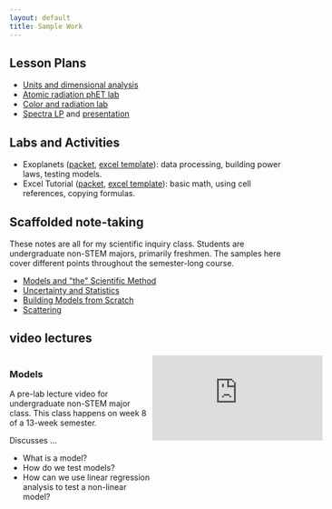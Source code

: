 ```yaml
---
layout: default
title: Sample Work
---
```


## Lesson Plans

- <a href="assets/files/unitsLP.pdf">Units and dimensional analysis</a>
- <a href="assets/files/radiationLP.pdf">Atomic radiation phET lab</a>
- <a href="assets/files/fireLP.pdf">Color and radiation lab</a>
- <a href="assets/files/spectraLP.pdf">Spectra LP</a> and <a href="assets/files/spectraPPT.pdf">presentation</a>

## Labs and Activities
- Exoplanets ([packet](/assets/files/10-5_Exoplanets.pdf), [excel template](/assets/files/10-5_Data.xlsx)): data processing, building power laws, testing models.
- Excel Tutorial ([packet](/assets/files/excelTutorial.pdf), [excel template](/assets/files/excelTutorial.xlsx)): basic math, using cell references, copying formulas.

## Scaffolded note-taking
These notes are all for my scientific inquiry class. Students are undergraduate non-STEM majors, primarily freshmen. The samples here cover different points throughout the semester-long course.
- [Models and "the" Scientific Method](/assets/files/guidedNotes_ch1.pdf)
- [Uncertainty and Statistics](/assets/files/guidedNotes_ch5.pdf)
- [Building Models from Scratch](/assets/files/guidedNotes_ch10.pdf)
- [Scattering](/assets/files/guidedNotes_ch13.pdf)

## video lectures
<div style="width:50%; float:left;">
<h3>Models</h3>
A pre-lab lecture video for undergraduate non-STEM major class. This class happens on week 8 of a 13-week semester. 

Discusses ... 
<ul>
<li>What is a model? </li>
<li>How do we test models?  </li>
<li>How can we use linear regression analysis to test a non-linear model? </li>
</ul>
</div>
<div style="width:50%; float:right"><iframe src="https://www.youtube.com/embed/ipi2pNW4jaY?si=_sE4iiGTXm-GaYoK" title="YouTube video player" frameborder="0" allow="accelerometer; autoplay; clipboard-write; encrypted-media; gyroscope; picture-in-picture; web-share" referrerpolicy="strict-origin-when-cross-origin" allowfullscreen></iframe></div>
